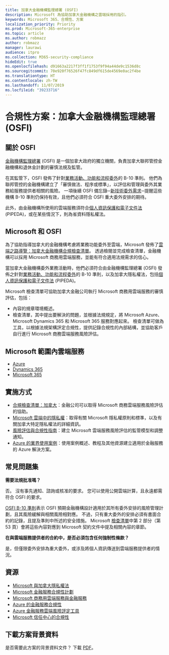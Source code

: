 ```yaml
---
title: 加拿大金融機構監理總署 (OSFI)
description: Microsoft 為協助加拿大金融機構之雲端採用的指引。
keywords: Microsoft 365、合規性、方案
localization_priority: Priority
ms.prod: Microsoft-365-enterprise
ms.topic: article
ms.author: robmazz
author: robmazz
manager: laurawi
audience: itpro
ms.collection: M365-security-compliance
hideEdit: true
ms.openlocfilehash: d91663a2217f3ff1f1753f9f94a44de9c1536d8c
ms.sourcegitcommit: 70e920f76526f47fc849df615de4569e0ac2f4be
ms.translationtype: HT
ms.contentlocale: zh-TW
ms.lasthandoff: 11/07/2019
ms.locfileid: "39233716"
---
```

# <a name="compliance-offering-office-of-the-superintendent-of-financial-institutions-osfi-canada"></a>合規性方案：加拿大金融機構監理總署 (OSFI)

## <a name="about-the-osfi"></a>關於 OSFI

[金融機構監理總署](https://www.osfi-bsif.gc.ca/Eng/Pages/default.aspx) (OSFI) 是一個加拿大政府的獨立機關，負責加拿大聯邦管控金融機構和退休金計劃的審慎法規及監管。

在其監管下，OSFI 發佈了針對[業務活動、功能和流程委外](https://www.osfi-bsif.gc.ca/Eng/fi-if/rg-ro/gdn-ort/gl-ld/Pages/b10.aspx)的 B-10 準則。 他們為聯邦管控的金融機構建立了「審慎做法、程序或標準」，以評估和管理與委外其業務給服務提供者相關的風險。 一項後續 OSFI 備忘錄─[新技術委外需求](https://www.osfi-bsif.gc.ca/Eng/fi-if/rg-ro/gdn-ort/gl-ld/Pages/cldcmp.aspx)─提醒這些機構 B-10 準則仍保持有效，且他們必須符合 OSFI 重大委外安排的期待。

此外，由金融機構所使用的雲端服務須符合[個人資訊保護和電子文件法](https://www.priv.gc.ca/en/privacy-topics/privacy-laws-in-canada/the-personal-information-protection-and-electronic-documents-act-pipeda/) (PIPEDA)，或在某些情況下，則為省資料隱私權法。

## <a name="microsoft-and-osfi"></a>Microsoft 和 OSFI

為了協助指導加拿大的金融機構考慮將業務功能委外至雲端，Microsoft 發佈了[雲端之路導覽：加拿大金融機構合規檢查清單](https://aka.ms/Azure-Canada-Compliance)。 透過檢閱並完成檢查清單，金融機構可以採用 Microsoft 商務用雲端服務，並能有符合適用法規需求的信心。

當加拿大金融機構委外業務活動時，他們必須符合由金融機構監理總署 (OSFI) 發佈之針對[業務活動、功能和流程委外](https://www.osfi-bsif.gc.ca/Eng/fi-if/rg-ro/gdn-ort/gl-ld/Pages/b10.aspx)的 B-10 準則，以及加拿大隱私權法，包括[個人資訊保護和電子文件法](https://www.priv.gc.ca/en/privacy-topics/privacy-laws-in-canada/the-personal-information-protection-and-electronic-documents-act-pipeda/) (PIPEDA)。

Microsoft 檢查清單可協助加拿大金融公司執行 Microsoft 商務用雲端服務的審慎評估，包括：

- 內容的規章環境概述。
- 檢查清單，其中提出要解決的問題，並根據法規規定，將 Microsoft Azure、Microsoft Dynamics 365 和 Microsoft 365 服務對應起來。 檢查清單可做為工具，以根據法規架構評定合規性，提供記錄合規性的內部結構，並協助客戶自行進行 Microsoft 商務雲端服務風險評估。

## <a name="microsoft-in-scope-cloud-services"></a>Microsoft 範圍內雲端服務

- [Azure](https://aka.ms/AzureCompliance)
- [Dynamics 365](https://aka.ms/d365-compliance-list)
- [Microsoft 365](https://aka.ms/o365-compliance-framework)

## <a name="how-to-implement"></a>實施方式

- [合規檢查清單：加拿大](https://aka.ms/Azure-Canada-Compliance)：金融公司可以取得 Microsoft 商務雲端服務風險評估的協助。
- [Microsoft 雲端中的隱私權](https://aka.ms/MCSPrivacy)：取得有關 Microsoft 隱私權原則和標準，以及有關加拿大特定隱私權法的詳細資訊。
- [風險評估與合規性指南](https://aka.ms/RiskGovernanceGuide)：建立 Microsoft 雲端服務風險評估的監管模型和調整通知。
- [Azure 的業界使用案例](https://docs.microsoft.com/azure/industry/financial/)：使用案例概述、教程及其他資源建立適用於金融服務的 Azure 解決方案。

## <a name="frequently-asked-questions"></a>常見問題集

**需要法規批准嗎？**

否。 沒有事先通知、諮詢或核准的要求。 您可以使用公開雲端計算，且永遠都需符合 OSFI 的要求。

[OSFI B-10 準則](https://www.osfi-bsif.gc.ca/Eng/fi-if/rg-ro/gdn-ort/gl-ld/Pages/b10.aspx)表示 OSFI 預期金融機構設計適用於其所有委外安排的風險管理計劃，且其風險緩解與相關風險相對應。 不過，只有重大委外的安排必須有書面合約的記錄，且提及準則中所述的安全措施。 Microsoft [檢查清單](https://aka.ms/Azure-Canada-Compliance)中第 2 部分（第 53 頁）會將這些內容對應到 Microsoft 契約文件中提及相關內容的章節。

**在與雲端服務提供者的合約中，是否必須包含任何強制性條款？**

是，但僅限委外安排為重大委外，或涉及將個人資訊傳送到雲端服務提供者的情況。

## <a name="resources"></a>資源

- [Microsoft 與加拿大隱私權法](https://aka.ms/CanadianPrivacyLaws-Compliance)
- [Microsoft 金融服務合規性計劃](https://aka.ms/FSCP-Print)
- [Microsoft 商務用雲端服務與金融服務](https://www.microsoft.com/trustcenter/cloudservices/financialservices)
- [Azure 的金融服務合規性](https://azure.microsoft.com/resources/videos/azurecon-2015-financial-services-compliance-in-azure/)
- [Azure 金融服務雲端風險評定工具](https://aka.ms/FFIEC-CSDT)
- [Microsoft 信任中心的合規性](https://www.microsoft.com/trust-center/compliance/compliance-overview)

## <a name="download-the-offering-backgrounder"></a>下載方案背景資料

是否需要此方案的背景資料文件？ 下載 [PDF](https://download.microsoft.com/download/6/9/9/699E9434-6376-4F2A-A666-1F10D715B898/OFSI-Compliance.pdf)。
